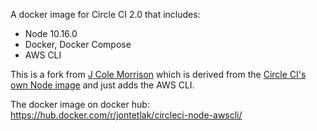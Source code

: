 A docker image for Circle CI 2.0 that includes:

- Node 10.16.0
- Docker, Docker Compose
- AWS CLI

This is a fork from [J Cole Morrison](https://github.com/jontetlak/circleci-node-awscli) which is derived from the [Circle CI's own Node image](https://github.com/CircleCI-Public/circleci-dockerfiles/blob/master/node/images/8.12.0-stretch/Dockerfile) and just adds the AWS CLI.

The docker image on docker hub: https://hub.docker.com/r/jontetlak/circleci-node-awscli/

